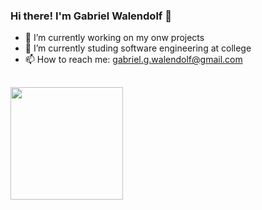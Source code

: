 ### Hi there! I'm Gabriel Walendolf 👋

- 🔭 I’m currently working on my onw projects
- 🌱 I’m currently studing software engineering at college
- 📫 How to reach me: gabriel.g.walendolf@gmail.com
##
<div>
  <a href=https://github.com/GabrielWalendolf>
  <img height="180em" src="https://github-readme-stats.vercel.app/api?username=GabrielWalendolf&theme=dark&hide=stars&show_icons=true">
  <!--<img height="180em" src="https://github-readme-stats.vercel.app/api/top-langs/?username=GabrielWalendolf&layout=compact&langs_count=16&theme=dark">-->
</div>

